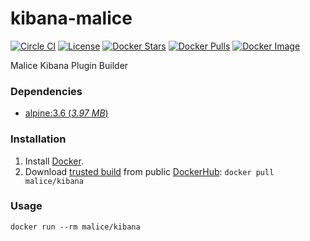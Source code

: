 kibana-malice
=============

[![Circle CI](https://circleci.com/gh/malice-plugins/kibana-malice.png?style=shield)](https://circleci.com/gh/malice-plugins/kibana-malice) [![License](http://img.shields.io/:license-mit-blue.svg)](http://doge.mit-license.org) [![Docker Stars](https://img.shields.io/docker/stars/malice/kibana.svg)](https://store.docker.com/community/images/malice/kibana) [![Docker Pulls](https://img.shields.io/docker/pulls/malice/kibana.svg)](https://store.docker.com/community/images/malice/kibana) [![Docker Image](https://img.shields.io/badge/docker%20image-541MB-blue.svg)](https://store.docker.com/community/images/malice/kibana)

Malice Kibana Plugin Builder

### Dependencies

-	[alpine:3.6 (*3.97 MB*\)](https://hub.docker.com/_/alpine/)

### Installation

1.	Install [Docker](https://www.docker.io/).
2.	Download [trusted build](https://store.docker.com/community/images/malice/kibana) from public [DockerHub](https://hub.docker.com): `docker pull malice/kibana`

### Usage

```
docker run --rm malice/kibana
```
